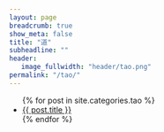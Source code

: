 ```yaml
---
layout: page
breadcrumb: true
show_meta: false
title: "道"
subheadline: ""
header:
   image_fullwidth: "header/tao.png"
permalink: "/tao/"
---
```

<ul>
    {% for post in site.categories.tao %}
    <li><a href="{{ site.url }}{{ site.baseurl }}{{ post.url }}">{{ post.title }}</a></li>
    {% endfor %}
</ul>